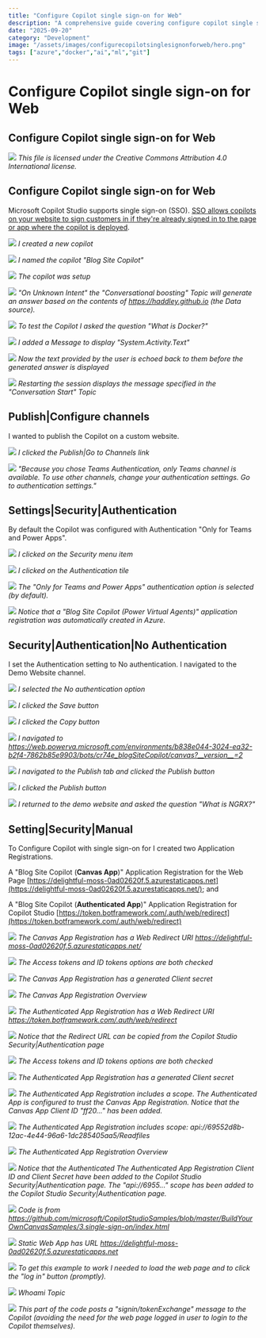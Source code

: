```yaml
---
title: "Configure Copilot single sign-on for Web"
description: "A comprehensive guide covering configure copilot single sign-on for web"
date: "2025-09-20"
category: "Development"
image: "/assets/images/configurecopilotsinglesignonforweb/hero.png"
tags: ["azure","docker","ai","ml","git"]
---
```


# Configure Copilot single sign-on for Web

## Configure Copilot single sign-on for Web

![](/assets/images/configurecopilotsinglesignonforweb/office-365-icon-500x500.png)
*This file is licensed under the Creative Commons Attribution 4.0 International license.*


## Configure Copilot single sign-on for Web

Microsoft Copilot Studio supports single sign-on (SSO). [SSO allows copilots on your website to sign customers in if they're already signed in to the page or app where the copilot is deployed](https://learn.microsoft.com/en-us/microsoft-copilot-studio/configure-sso?tabs=webApp).

![](/assets/images/configurecopilotsinglesignonforweb/screenshot-2024-03-13-at-12.56.22-pm-2136x1285.png)
*I created a new copilot*

![](/assets/images/configurecopilotsinglesignonforweb/screenshot-2024-03-13-at-12.57.12-pm-2136x1279.png)
*I named the copilot "Blog Site Copilot"*

![](/assets/images/configurecopilotsinglesignonforweb/screenshot-2024-03-13-at-12.57.27-pm-2136x1282.png)
*The copilot was setup*

![](/assets/images/configurecopilotsinglesignonforweb/screenshot-2024-03-13-at-12.59.16-pm-2136x1202.png)
*"On Unknown Intent" the "Conversational boosting" Topic will generate an answer based on the contents of https://haddley.github.io (the Data source).*

![](/assets/images/configurecopilotsinglesignonforweb/screenshot-2024-03-13-at-12.59.50-pm-2136x1200.png)
*To test the Copilot I asked the question "What is Docker?"*

![](/assets/images/configurecopilotsinglesignonforweb/screenshot-2024-03-13-at-1.00.29-pm-2136x1126.png)
*I added a Message to display "System.Activity.Text"*

![](/assets/images/configurecopilotsinglesignonforweb/screenshot-2024-03-13-at-1.01.39-pm-2136x1170.png)
*Now the text provided by the user is echoed back to them before the generated answer is displayed*

![](/assets/images/configurecopilotsinglesignonforweb/screenshot-2024-03-13-at-1.02.46-pm-2136x1170.png)
*Restarting the session displays the message specified in the "Conversation Start" Topic*


## Publish|Configure channels

I wanted to publish the Copilot on a custom website.

![](/assets/images/configurecopilotsinglesignonforweb/screenshot-2024-03-14-at-8.50.49-am-1032x573.png)
*I clicked the Publish|Go to Channels link*

![](/assets/images/configurecopilotsinglesignonforweb/screenshot-2024-03-14-at-8.53.03-am-1032x572.png)
*"Because you chose Teams Authentication, only Teams channel is available. To use other channels, change your authentication settings. Go to authentication settings."*


## Settings|Security|Authentication

By default the Copilot was configured with Authentication "Only for Teams and Power Apps".

![](/assets/images/configurecopilotsinglesignonforweb/screenshot-2024-03-13-at-1.05.03-pm-2136x1167.png)
*I clicked on the Security menu item*

![](/assets/images/configurecopilotsinglesignonforweb/screenshot-2024-03-13-at-1.05.17-pm-2136x1168.png)
*I clicked on the Authentication tile*

![](/assets/images/configurecopilotsinglesignonforweb/screenshot-2024-03-13-at-1.08.38-pm-1258x178.png)
*The "Only for Teams and Power Apps" authentication option is selected (by default).*

![](/assets/images/configurecopilotsinglesignonforweb/screenshot-2024-03-13-at-1.06.56-pm-2090x1544.png)
*Notice that a "Blog Site Copilot (Power Virtual Agents)" application registration was automatically created in Azure.*


## Security|Authentication|No Authentication

I set the Authentication setting to No authentication. I navigated to the Demo Website channel.

![](/assets/images/configurecopilotsinglesignonforweb/screenshot-2024-03-14-at-9.17.21-am-1836x1020.png)
*I selected the No authentication option*

![](/assets/images/configurecopilotsinglesignonforweb/screenshot-2024-03-14-at-9.20.00-am-1836x1023.png)
*I clicked the Save button*

![](/assets/images/configurecopilotsinglesignonforweb/screenshot-2024-03-14-at-9.21.21-am-1836x1022.png)
*I clicked the Copy button*

![](/assets/images/configurecopilotsinglesignonforweb/screenshot-2024-03-14-at-9.22.38-am-1836x1017.png)
*I navigated to https://web.powerva.microsoft.com/environments/b838e044-3024-ea32-b2f4-7862b85e9903/bots/cr74e_blogSiteCopilot/canvas?__version__=2*

![](/assets/images/configurecopilotsinglesignonforweb/screenshot-2024-03-14-at-9.25.43-am-1836x1020.png)
*I navigated to the Publish tab and clicked the Publish button*

![](/assets/images/configurecopilotsinglesignonforweb/screenshot-2024-03-14-at-9.26.06-am-1836x1024.png)
*I clicked the Publish button*

![](/assets/images/configurecopilotsinglesignonforweb/screenshot-2024-03-14-at-10.35.51-am-1836x1085.png)
*I returned to the demo website and asked the question "What is NGRX?"*


## Setting|Security|Manual

To Configure Copilot with single sign-on for I created two Application Registrations.

A "Blog Site Copilot (**Canvas App**)" Application Registration for the Web Page [https://delightful-moss-0ad02620f.5.azurestaticapps.net](https://delightful-moss-0ad02620f.5.azurestaticapps.net/); and

A "Blog Site Copilot (**Authenticated App**)" Application Registration for Copilot Studio [https://token.botframework.com/.auth/web/redirect](https://token.botframework.com/.auth/web/redirect)

![](/assets/images/configurecopilotsinglesignonforweb/screenshot-2024-03-16-at-3.48.16-pm-1836x1107.png)
*The Canvas App Registration has a Web Redirect URI https://delightful-moss-0ad02620f.5.azurestaticapps.net/*

![](/assets/images/configurecopilotsinglesignonforweb/screenshot-2024-03-16-at-3.50.26-pm-1836x1104.png)
*The Access tokens and ID tokens options are both checked*

![](/assets/images/configurecopilotsinglesignonforweb/screenshot-2024-03-16-at-3.51.50-pm-1836x860.png)
*The Canvas App Registration has a generated Client secret*

![](/assets/images/configurecopilotsinglesignonforweb/screenshot-2024-03-16-at-3.53.06-pm-1836x792.png)
*The Canvas App Registration Overview*

![](/assets/images/configurecopilotsinglesignonforweb/screenshot-2024-03-16-at-3.54.58-pm-1836x1107.png)
*The Authenticated App Registration has a Web Redirect URI https://token.botframework.com/.auth/web/redirect*

![](/assets/images/configurecopilotsinglesignonforweb/screenshot-2024-03-16-at-3.58.30-pm-1836x811.png)
*Notice that the Redirect URL can be copied from the Copilot Studio Security|Authentication page*

![](/assets/images/configurecopilotsinglesignonforweb/screenshot-2024-03-16-at-3.59.54-pm-1836x1105.png)
*The Access tokens and ID tokens options are both checked*

![](/assets/images/configurecopilotsinglesignonforweb/screenshot-2024-03-16-at-4.00.35-pm-1836x904.png)
*The Authenticated App Registration has a generated Client secret*

![](/assets/images/configurecopilotsinglesignonforweb/screenshot-2024-03-16-at-4.01.38-pm-1836x1104.png)
*The Authenticated App Registration includes a scope. The Authenticated App is configured to trust the Canvas App Registration. Notice that the Canvas App Client ID "ff20..." has been added.*

![](/assets/images/configurecopilotsinglesignonforweb/screenshot-2024-03-16-at-4.05.03-pm-1836x1053.png)
*The Authenticated App Registration includes scope: api://69552d8b-12ac-4e44-96a6-1dc285405aa5/Readfiles*

![](/assets/images/configurecopilotsinglesignonforweb/screenshot-2024-03-16-at-4.08.04-pm-1836x778.png)
*The Authenticated App Registration Overview*

![](/assets/images/configurecopilotsinglesignonforweb/screenshot-2024-03-16-at-4.06.27-pm-1836x1034.png)
*Notice that the Authenticated The Authenticated App Registration Client ID and Client Secret have been added to the Copilot Studio Security|Authentication page. The "api://6955..." scope has been added to the Copilot Studio Security|Authentication page.*

![](/assets/images/configurecopilotsinglesignonforweb/screenshot-2024-03-16-at-4.13.51-pm-1836x1029.png)
*Code is from https://github.com/microsoft/CopilotStudioSamples/blob/master/BuildYourOwnCanvasSamples/3.single-sign-on/index.html*

![](/assets/images/configurecopilotsinglesignonforweb/screenshot-2024-03-16-at-4.12.52-pm-1836x671.png)
*Static Web App has URL https://delightful-moss-0ad02620f.5.azurestaticapps.net*

![](/assets/images/configurecopilotsinglesignonforweb/screenshot-2024-03-16-at-4.16.59-pm-1836x1170.png)
*To get this example to work I needed to load the web page and to click the "log in" button (promptly).*

![](/assets/images/configurecopilotsinglesignonforweb/screenshot-2024-03-16-at-4.23.27-pm-1836x1036.png)
*Whoami Topic*

![](/assets/images/configurecopilotsinglesignonforweb/screenshot-2024-03-16-at-4.20.00-pm-1836x1030.png)
*This part of the code posts a "signin/tokenExchange" message to the Copilot (avoiding the need for the web page logged in user to login to the Copilot themselves).*
